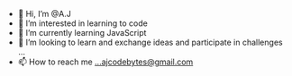 - 👋 Hi, I’m @A.J
- 👀 I’m interested in learning to code
- 🌱 I’m currently learning JavaScript
- 💞️ I’m looking to learn and exchange ideas and participate in challenges ...
- 📫 How to reach me ...ajcodebytes@gmail.com

<!---
ajcodebytes/ajcodebytes is a ✨ special ✨ repository because its `README.md` (this file) appears on your GitHub profile.
You can click the Preview link to take a look at your changes.
--->
